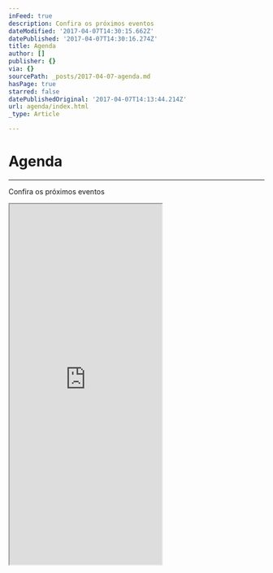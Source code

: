 ```yaml
---
inFeed: true
description: Confira os próximos eventos
dateModified: '2017-04-07T14:30:15.662Z'
datePublished: '2017-04-07T14:30:16.274Z'
title: Agenda
author: []
publisher: {}
via: {}
sourcePath: _posts/2017-04-07-agenda.md
hasPage: true
starred: false
datePublishedOriginal: '2017-04-07T14:13:44.214Z'
url: agenda/index.html
_type: Article

---
```

# Agenda

---

Confira os próximos eventos

<iframe src="https://the-grid.github.io/ed-userhtml/?g=eJwljkEOgjAQAL9CNpGjLTFRY1j8gEc_UOlCN20ptivo7zV4m7lMpuUhm0hVyT2CE5nLRSkhE1_zvk9R-cLD8eNL837K2Q_LdLguTCuGurCl2UwUsK-LS-udJRDqjW9pTKih2tqPlC1lhJ-vbMUhNFrvoHLEoxOEk9bQteo_0n0Bz9Qxqw" height="710" style=""></iframe>